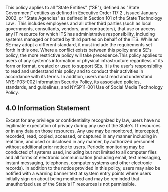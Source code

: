 This policy applies to all "State Entities" ("SE"), defined as "State Government" entities as defined in Executive Order 117 2 , issued January 2002, or "State Agencies" as defined in Section 101 of the State Technology Law . This includes employees and all other third parties (such as local governments, consultants, vendors, and contractors), that use or access any IT resource for which ITS has administrative responsibility, including systems managed or hosted by third parties on behalf of the ITS. While an SE may adopt a different standard, it must include the requirements set forth in this one. Where a conflict exists between this policy and a SE's policy, the more restrictive policy will take precedence.This policy applies to users of any system's information or physical infrastructure regardless of its form or format, created or used to support SEs. It is the user's responsibility to read and understand this policy and to conduct their activities in accordance with its terms. In addition, users must read and understand NYS-P03-002 Information Security Policy, its associated policies, standards, and guidelines, and NYSP11-001 Use of Social Media Technology Policy.

## **4.0 Information Statement**

Except for any privilege or confidentiality recognized by law, users have no legitimate expectation of privacy during any use of the State's IT resources or in any data on those resources. Any use may be monitored, intercepted, recorded, read, copied, accessed, or captured in any manner including in real time, and used or disclosed in any manner, by authorized personnel without additional prior notice to users. Periodic monitoring may be conducted of systems used, including but not limited to all computer files and all forms of electronic communication (including email, text messaging, instant messaging, telephones, computer systems and other electronic records). In addition to the notice provided in this policy, users may also be notified with a warning banner text at system entry points where users initially sign on about being monitored and may be reminded that unauthorized use of the State's IT resources is not permissible.